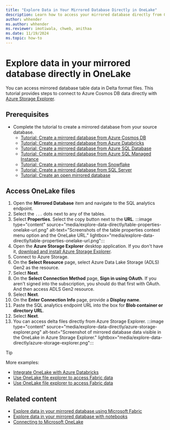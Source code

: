 ```yaml
---
title: "Explore Data in Your Mirrored Database Directly in OneLake"
description: Learn how to access your mirrored database directly from OneLake in Delta format.
author: whhender
ms.author: whhender
ms.reviewer: imotiwala, chweb, anithaa
ms.date: 11/19/2024
ms.topic: how-to
---
```

# Explore data in your mirrored database directly in OneLake

You can access mirrored database table data in Delta format files. This tutorial provides steps to connect to Azure Cosmos DB data directly with [Azure Storage Explorer](../onelake/onelake-azure-storage-explorer.md).

## Prerequisites

- Complete the tutorial to create a mirrored database from your source database.
    - [Tutorial: Create a mirrored database from Azure Cosmos DB](../mirroring/azure-cosmos-db-tutorial.md)
    - [Tutorial: Create a mirrored database from Azure Databricks](../mirroring/azure-databricks-tutorial.md)
    - [Tutorial: Create a mirrored database from Azure SQL Database](../mirroring/azure-sql-database-tutorial.md)
    - [Tutorial: Create a mirrored database from Azure SQL Managed Instance](../mirroring/azure-sql-managed-instance-tutorial.md)
    - [Tutorial: Create a mirrored database from Snowflake](../mirroring/snowflake-tutorial.md)
    - [Tutorial: Create a mirrored database from SQL Server](../mirroring/sql-server-tutorial.md)
    - [Tutorial: Create an open mirrored database](../mirroring/open-mirroring-tutorial.md)

## Access OneLake files

1. Open the **Mirrored Database** item and navigate to the SQL analytics endpoint.
1. Select the `...` dots next to any of the tables.
1. Select **Properties**. Select the copy button next to the **URL**.
    :::image type="content" source="media/explore-data-directly/table-properties-onelake-url.png" alt-text="Screenshots of the table properties context menu option and the OneLake URL." lightbox="media/explore-data-directly/table-properties-onelake-url.png":::
1. Open the **Azure Storage Explorer** desktop application. If you don't have it, [download and install Azure Storage Explorer](https://azure.microsoft.com/products/storage/storage-explorer).
1. Connect to Azure Storage.
1. On the **Select Resource** page, select Azure Data Lake Storage (ADLS) Gen2 as the resource.
1. Select **Next**.
1. On the **Select Connection Method** page, **Sign in using OAuth**. If you aren't signed into the subscription, you should do that first with OAuth. And then access ADLS Gen2 resource.
1. Select **Next**.
1. On the **Enter Connection Info** page, provide a **Display name**.
1. Paste the SQL analytics endpoint URL into the box for **Blob container or directory URL**.
1. Select **Next**.
1. You can access delta files directly from Azure Storage Explorer.
    :::image type="content" source="media/explore-data-directly/azure-storage-explorer.png" alt-text="Screenshot of mirrored database data visible in the OneLake in Azure Storage Explorer." lightbox="media/explore-data-directly/azure-storage-explorer.png":::

> [!TIP]
> More examples:
>
> - [Integrate OneLake with Azure Databricks](../onelake/onelake-azure-databricks.md)
> - [Use OneLake file explorer to access Fabric data](../onelake/onelake-file-explorer.md)
> - [Use OneLake file explorer to access Fabric data](../onelake/onelake-file-explorer.md)

## Related content

- [Explore data in your mirrored database using Microsoft Fabric](../mirroring/explore.md)
- [Explore data in your mirrored database with notebooks](../mirroring/explore-onelake-shortcut.md)
- [Connecting to Microsoft OneLake](../onelake/onelake-access-api.md)

